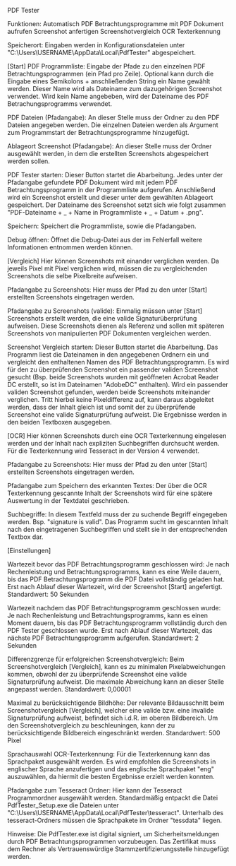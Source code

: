 PDF Tester


Funktionen:
Automatisch PDF Betrachtungsprogramme mit PDF Dokument aufrufen
Screenshot anfertigen
Screenshotvergleich
OCR Texterkennung


Speicherort:
Eingaben werden in Konfigurationsdateien unter "C:\Users\USERNAME\AppData\Local\PdfTester\" abgespeichert.


[Start]
PDF Programmliste:
Eingabe der Pfade zu den einzelnen PDF Betrachtungsprogrammen (ein Pfad pro Zeile).
Optional kann durch die Eingabe eines Semikolons + anschließenden String ein Name gewählt werden.
Dieser Name wird als Dateiname zum dazugehörigen Screenshot verwendet.
Wird kein Name angebeben, wird der Dateiname des PDF Betrachungsprogramms verwendet.

PDF Dateien (Pfadangabe):
An dieser Stelle muss der Ordner zu den PDF Dateien angegeben werden.
Die einzelnen Dateien werden als Argument zum Programmstart der Betrachtungsprogramme hinzugefügt.

Ablageort Screenshot (Pfadangabe):
An dieser Stelle muss der Ordner ausgewählt werden, in dem die erstellten Screenshots abgespeichert werden sollen.

PDF Tester starten:
Dieser Button startet die Abarbeitung.
Jedes unter der Pfadangabe gefundete PDF Dokument wird mit jedem PDF Betrachtungsprogramm in der Programmliste aufgerufen.
Anschließend wird ein Screenshot erstellt und dieser unter dem gewählten Ablageort gespeichert.
Der Dateiname des Screenshot setzt sich wie folgt zusammen "PDF-Dateiname + _ + Name in Programmliste + _ + Datum + .png".

Speichern:
Speichert die Programmliste, sowie die Pfadangaben.

Debug öffnen:
Öffnet die Debug-Datei aus der im Fehlerfall weitere Informationen entnommen werden können.


[Vergleich]
Hier können Screenshots mit einander verglichen werden.
Da jeweils Pixel mit Pixel verglichen wird, müssen die zu vergleichenden Screenshots die selbe Pixelbreite aufweisen.

Pfadangabe zu Screenshots:
Hier muss der Pfad zu den unter [Start] erstellten Screenshots eingetragen werden.

Pfadangabe zu Screenshots (valide):
Einmalig müssen unter [Start] Screenshots erstellt werden, die eine valide Signaturüberprüfung aufweisen.
Diese Screenshots dienen als Referenz und sollen mit späteren Screenshots von manipulierten PDF Dokumenten vergleichen werden.

Screenshot Vergleich starten:
Dieser Button startet die Abarbeitung.
Das Programm liest die Dateinamen in den angegebenen Ordnern ein und vergleicht den enthaltenen Namen des PDF Betrachtungsprogramm.
Es wird für den zu überprüfenden Screenshot ein passender validen Screenshot gesucht (Bsp. beide Screenshots wurden mit geöffneten Acrobat Reader DC erstellt, so ist im Dateinamen "AdobeDC" enthalten).
Wird ein passender validen Screenshot gefunden, werden beide Screenshots miteinander verglichen.
Tritt hierbei keine Pixeldifferenz auf, kann daraus abgeleitet werden, dass der Inhalt gleich ist und somit der zu überprüfende Screenshot eine valide Signaturprüfung aufweist.
Die Ergebnisse werden in den beiden Textboxen ausgegeben.


[OCR]
Hier können Screenshots durch eine OCR Texterkennung eingelesen werden und der Inhalt nach expliziten Suchbegriffen durchsucht werden.
Für die Texterkennung wird Tesseract in der Version 4 verwendet.

Pfadangabe zu Screenshots:
Hier muss der Pfad zu den unter [Start] erstellten Screenshots eingetragen werden.

Pfadangabe zum Speichern des erkannten Textes:
Der über die OCR Texterkennung gescannte Inhalt der Screenshots wird für eine spätere Auswertung in der Textdatei geschrieben.

Suchbegriffe:
In diesem Textfeld muss der zu suchende Begriff eingegeben werden. Bsp. "signature is valid".
Das Programm sucht im gescannten Inhalt nach den eingetragenen Suchbegriffen und stellt sie in der entsprechenden Textbox dar.


[Einstellungen]

Wartezeit bevor das PDF Betrachtungsprogramm geschlossen wird:
Je nach Rechenleistung und Betrachtungsprogramms, kann es eine Weile dauern, bis das PDF Betrachtungsprogramm die PDF Datei vollständig geladen hat.
Erst nach Ablauf dieser Wartezeit, wird der Screenshot [Start] angefertigt.
Standardwert: 50 Sekunden

Wartezeit nachdem das PDF Betrachtungsprogramm geschlossen wurde:
Je nach Rechenleistung und Betrachtungsprogramms, kann es einen Moment dauern, bis das PDF Betrachtungsprogramm vollständig durch den PDF Tester geschlossen wurde.
Erst nach Ablauf dieser Wartezeit, das nächste PDF Betrachtungsprogramm aufgerufen.
Standardwert: 2 Sekunden

Differenzgrenze für erfolgreichen Screenshotvergleich:
Beim Screenshotvergleich [Vergleich], kann es zu minimalen Pixelabweichungen kommen, obwohl der zu überprüfende Screenshot eine valide Signaturprüfung aufweist.
Die maximale Abweichung kann an dieser Stelle angepasst werden.
Standardwert: 0,00001

Maximal zu berücksichtigende Bildhöhe:
Der relevante Bildausschnitt beim Screenshotvergleich [Vergleich], welcher eine valide bzw. eine invalide Signaturprüfung aufweist, befindet sich i.d.R. im oberen Bildbereich.
Um den Screenshotvergleich zu beschleuningen, kann der zu berücksichtigende Bildbereich eingeschränkt werden.
Standardwert: 500 Pixel

Sprachauswahl OCR-Texterkennung:
Für die Texterkennung kann das Sprachpaket ausgewählt werden.
Es wird empfohlen die Screenshots in englischer Sprache anzufertigen und das englische Sprachpaket "eng" auszuwählen, da hiermit die besten Ergebnisse erzielt werden konnten.

Pfadangabe zum Tesseract Ordner:
Hier kann der Tesseract Programmordner ausgewählt werden.
Standardmäßig entpackt die Datei PdfTester_Setup.exe die Dateien unter "C:\Users\USERNAME\AppData\Local\PdfTester\tesseract".
Unterhalb des tesseract-Ordners müssen die Sprachpakete im Ordner "tessdata" liegen.


Hinweise:
Die PdfTester.exe ist digital signiert, um Sicherheitsmeldungen durch PDF Betrachtungsprogrammen vorzubeugen.
Das Zertifikat muss dem Rechner als Vertrauenswürdige Stammzertifizierungsstelle hinzugefügt werden.
 

